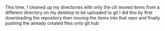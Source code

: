 This time, I cleaned up my directories with only the cli! 
moved items from a different directory on my desktop to be uploaded to git
I did this by first downloading the repository
then moving the items into that repo
and finally pushing the already created files onto git hub
